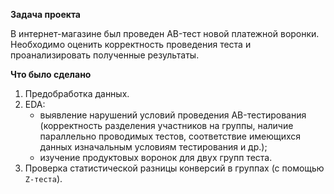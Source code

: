 **Задача проекта**

В интернет-магазине был проведен AB-тест новой платежной воронки.
Необходимо оценить корректность проведения теста и проанализировать полученные результаты.

**Что было сделано**

1. Предобработка данных.
2. EDA: 
	* выявление нарушений условий проведения AB-тестирования (корректность разделения участников на группы, наличие параллельно проводимых тестов, соответствие имеющихся данных изначальным условиям тестирования и др.);
	* изучение продуктовых воронок для двух групп теста.
3. Проверка статистической разницы конверсий в группах (с помощью `Z-теста`).
